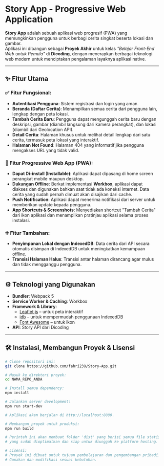 # Story App - Progressive Web Application

**Story App** adalah sebuah aplikasi web progresif (PWA) yang memungkinkan pengguna untuk berbagi cerita singkat beserta lokasi dan gambar.  
Aplikasi ini dibangun sebagai **Proyek Akhir** untuk kelas _"Belajar Front-End Web untuk Pemula"_ di **Dicoding**, dengan menerapkan berbagai teknologi web modern untuk menciptakan pengalaman layaknya aplikasi native.

---

## ✨ Fitur Utama

### ✅ Fitur Fungsional:

- **Autentikasi Pengguna**: Sistem registrasi dan login yang aman.
- **Beranda (Daftar Cerita)**: Menampilkan semua cerita dari pengguna lain, lengkap dengan peta lokasi.
- **Tambah Cerita Baru**: Pengguna dapat mengunggah cerita baru dengan deskripsi, gambar (diambil langsung dari kamera perangkat), dan lokasi (diambil dari Geolocation API).
- **Detail Cerita**: Halaman khusus untuk melihat detail lengkap dari satu cerita, termasuk peta lokasi yang interaktif.
- **Halaman Not Found**: Halaman 404 yang informatif jika pengguna mengakses URL yang tidak valid.

### 📱 Fitur Progressive Web App (PWA):

- **Dapat Di-install (Installable)**: Aplikasi dapat dipasang di home screen perangkat mobile maupun desktop.
- **Dukungan Offline**: Berkat implementasi **Workbox**, aplikasi dapat diakses dan digunakan bahkan saat tidak ada koneksi internet. Data cerita yang sudah pernah dimuat akan disajikan dari cache.
- **Push Notification**: Aplikasi dapat menerima notifikasi dari server untuk memberikan update kepada pengguna.
- **App Shortcuts & Screenshots**: Menyediakan shortcut "Tambah Cerita" dari ikon aplikasi dan menampilkan pratinjau aplikasi selama proses instalasi.

### ➕ Fitur Tambahan:

- **Penyimpanan Lokal dengan IndexedDB**: Data cerita dari API secara otomatis disimpan di IndexedDB untuk meningkatkan kemampuan offline.
- **Transisi Halaman Halus**: Transisi antar halaman dirancang agar mulus dan tidak mengganggu pengguna.

---

## ⚙️ Teknologi yang Digunakan

- **Bundler**: Webpack 5
- **Service Worker & Caching**: Workbox
- **Framework & Library**:
  - [Leaflet.js](https://leafletjs.com/) – untuk peta interaktif
  - [idb](https://github.com/jakearchibald/idb) – untuk mempermudah penggunaan IndexedDB
  - [Font Awesome](https://fontawesome.com/) – untuk ikon
- **API**: Story API dari Dicoding

---

## 🛠️ Instalasi, Membangun Proyek & Lisensi

```bash
# Clone repositori ini:
git clone https://github.com/fahri238/Story-App.git

# Masuk ke direktori proyek:
cd NAMA_REPO_ANDA

# Install semua dependency:
npm install

# Jalankan server development:
npm run start-dev

# Aplikasi akan berjalan di http://localhost:8080.

# Membangun proyek untuk produksi:
npm run build

# Perintah ini akan membuat folder 'dist' yang berisi semua file statis
# yang sudah dioptimalkan dan siap untuk diunggah ke platform hosting.

# Lisensi:
# Proyek ini dibuat untuk tujuan pembelajaran dan pengembangan pribadi.
# Gunakan dan modifikasi sesuai kebutuhan.
```
